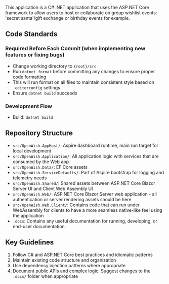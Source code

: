 This application is a C# .NET application that uses the ASP.NET Core framework to allow users to host or collaborate on group wishlist events: 'secret santa'/gift exchange or birthday events for example.

## Code Standards

### Required Before Each Commit (when implementing new features or fixing bugs)
- Change working directory to `{root}/src`
- Run `dotnet format` before committing any changes to ensure proper code formatting
- This will run format on all files to maintain consistent style based on `.editorconfig` settings
- Ensure `dotnet build` succeeds

### Development Flow
- Build: `dotnet build`

## Repository Structure 
- `src/OpenWish.AppHost/`: Aspire dashboard runtime, main run target for local development
- `src/OpenWish.Application/`: All application logic with services that are consumed by the Web app
- `src/OpenWish.Data/`: EF Core assets
- `src/OpenWish.ServiceDefaults/`: Part of Aspire bootstrap for logging and telemetry needs
- `src/OpenWish.Shared/`: Shared assets between ASP.NET Core Blazor Server UI and Client Web Assembly UI
- `src/OpenWish.Web/`: ASP.NET Core Blazor Server web application - all authentication or server rendering assets should be here
- `src/OpenWish.Web.Client/`: Contains code that can run under WebAssembly for clients to have a more seamless native-like feel using the application
- `.docs`: Contains any useful documentation for running, developing, or end-user documentation.

## Key Guidelines
1. Follow C# and ASP.NET Core best practices and idiomatic patterns
2. Maintain existing code structure and organization
3. Use dependency injection patterns where appropriate
5. Document public APIs and complex logic. Suggest changes to the `.docs/` folder when appropriate